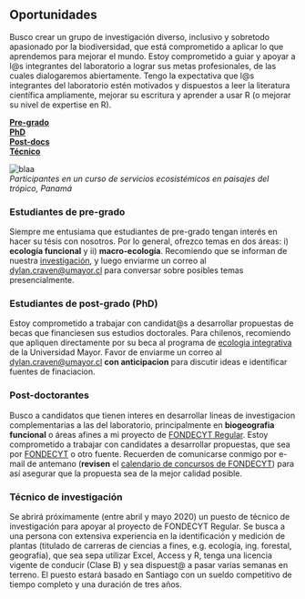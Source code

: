 ## Oportunidades      

Busco crear un grupo de investigación diverso, inclusivo y sobretodo apasionado por la biodiversidad, 
que está comprometido a aplicar lo que aprendemos para mejorar el mundo. Estoy comprometido 
a guiar y apoyar a l@s integrantes del laboratorio a lograr sus metas profesionales, de las 
cuales dialogaremos abiertamente. Tengo la expectativa que l@s integrantes del laboratorio estén 
motivados y dispuestos a leer la literatura científica ampliamente, mejorar su escritura y 
aprender a usar R (o mejorar su nivel de expertise en R).  

[**Pre-grado**](#estudiantes-de-pre-grado)   
[**PhD**](#estudiantes-de-post-grado)   
[**Post-docs**](#post-doctorantes)  
[**Técnico**](#tecnico-de-investigacion)  


![blaa](/images/ELTI_estudiantes.png)  
_Participantes en un curso de servicios ecosistémicos en paisajes del trópico, Panamá_

### Estudiantes de pre-grado  

Siempre me entusiama que estudiantes de pre-grado tengan interés en hacer su tésis con nosotros. 
Por lo general, ofrezco temas en dos áreas: i) **ecología funcional** y 
ii) **macro-ecología**. Recomiendo que se informan de nuestra [investigación](/research), y
luego enviarme un correo al <dylan.craven@umayor.cl> para conversar sobre posibles temas 
presencialmente.  

### Estudiantes de post-grado (PhD) 

Estoy comprometido a trabajar con candidat@s a desarrollar propuestas de becas que financiesen 
sus estudios doctorales. Para chilenos, recomiendo que apliquen directamente por su beca al 
programa de [ecologia integrativa](https://www.umayor.cl/postgradomayor/20007?programa=doctorado-en-ecologia-integrativa-(santiago)&medio=20007) de la Universidad Mayor. Favor de enviarme un correo al <dylan.craven@umayor.cl> 
**con anticipacion** para discutir ideas e identificar fuentes de finaciacion.   

### Post-doctorantes  

Busco a candidatos que tienen interes en desarrollar lineas de investigacion complementarias a
las del laboratorio, principalmente en **biogeografia funcional** o áreas afines a mi proyecto 
de [FONDECYT Regular](/research). Estoy comprometido a trabajar con candidates a desarrollar propuestas, que sea
por [FONDECYT](https://www.anid.cl/concursos/concurso/?id=281) o otro fuente. Recuerden de
 comunicarse conmigo por e-mail de antemano (**revisen** el [calendario de concursos de FONDECYT](https://www.conicyt.cl/fondecyt/2019/12/18/conoce-el-calendario-de-concursos-fondecyt-2020/))
 para así asegurar que la propuesta sea de la mejor calidad posible.  
 
### Técnico de investigación  

Se abrirá próximamente (entre abril y mayo 2020) un puesto de técnico de investigación para apoyar 
al proyecto de FONDECYT Regular. Se busca a una persona con extensiva experiencia en la 
identificación y medición de plantas (titulado de carreras de ciencias a fines, e.g. ecología, ing. forestal, geografía), que sea sepa utilizar Excel, Access y R, tenga una licencia vigente 
de conducir (Clase B) y sea dispuest@ a pasar varias semanas en terreno. El puesto estará basado en 
Santiago con un sueldo competitivo de tiempo completo y una duración de tres años. 
 
 





